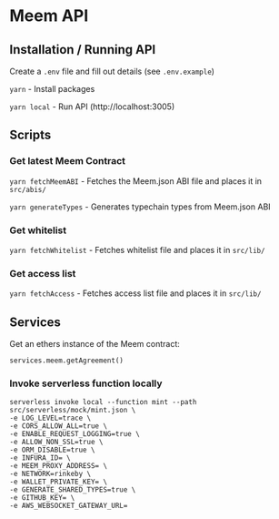 # Meem API


## Installation / Running API

Create a `.env` file and fill out details (see `.env.example`)

`yarn` - Install packages

`yarn local` - Run API (http://localhost:3005)
## Scripts

### Get latest Meem Contract

`yarn fetchMeemABI` - Fetches the Meem.json ABI file and places it in `src/abis/`

`yarn generateTypes` - Generates typechain types from Meem.json ABI

### Get whitelist

`yarn fetchWhitelist` - Fetches whitelist file and places it in `src/lib/`

### Get access list

`yarn fetchAccess` - Fetches access list file and places it in `src/lib/`

## Services

Get an ethers instance of the Meem contract:

`services.meem.getAgreement()`

### Invoke serverless function locally

```
serverless invoke local --function mint --path src/serverless/mock/mint.json \
-e LOG_LEVEL=trace \
-e CORS_ALLOW_ALL=true \
-e ENABLE_REQUEST_LOGGING=true \
-e ALLOW_NON_SSL=true \
-e ORM_DISABLE=true \
-e INFURA_ID= \
-e MEEM_PROXY_ADDRESS= \
-e NETWORK=rinkeby \
-e WALLET_PRIVATE_KEY= \
-e GENERATE_SHARED_TYPES=true \
-e GITHUB_KEY= \
-e AWS_WEBSOCKET_GATEWAY_URL=
```